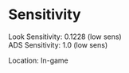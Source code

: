 # Sensitivity
<!-- (insurgency rounds all numbers to the ten-thousandths) -->
Look Sensitivity: 0.1228 (low sens)    <!-- Calculated (siege -> insurgency). Used the average of vertical and horizontal hipfire sensitivities in siege. -->     
ADS Sensitivity: 1.0 (low sens)     <!-- Calculated (siege -> insurgency). -->  <!-- ADS Multiplier: 1.1459 -->     

Location: In-game
